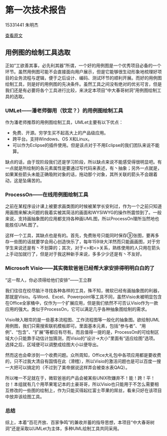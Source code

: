 # 第一次技术报告

15331441 朱明杰

[查看原文](https://shimo.im/docs/13lbTCMpdMYQ7ggE)

## 用例图的绘制工具选取
正如“工欲善其事，必先利其器”所谓，一个好的用例图是一个优秀项目必备的一个环节。虽然用例图可能不会直接面向用户展示，但是它能够很生动形象地梳理好项目的业务流程与逻辑，便于之后设计、编码、测试环节的顺利开展。而好的用例图绘制工具，则是好的用例图的先决条件。虽然工具之间没有绝对的优劣可言，但是我们还是有必要将各个工具进行比较，来决定本项目“中大春哥树洞”用例图绘制工具的选取。

### UMLet——潘老师御用（钦定？）的用例图绘制工具
作为潘老师推荐的用例图绘制工具，UMLet主要有以下优点：
* 免费、开源。穷学生买不起高大上的产品级应用。
* 跨平台。支持Windows、OS X和Linux。
* 可以作为Eclipse的插件使用。但是该点对于不用Eclipse的我们团队来说不能算。

缺点的话，由于现阶段我们还是学习阶段，所以缺点来说不能感受得很明显吧。有一点就是所绘制的各元素属性是要通过写代码来表述，有丶抽象；另外一点就是，如果某些箭头未能正确吸附对象的话，拖动那个对象，其所关联的箭头不会跟着动，这是坠痛苦的。

### ProcessOn——在线用例图绘制工具
之前在某程序设计课上被要求画类图的时候被某学长安利过，作为一个之前只知道用画图来解决问题的我着实被其简洁的画面和WYSIWYG的操作所震惊到了。一般来说，支持画抽象图的应用都支持各种画UML图，所以ProcessOn理所当然地也能胜任UML图了。

这样一个工具，其缺点也是有的。首先，免费账号只能同时保存⑨张图，要再多存一些图的话就要学会用心创造快乐了，每年159块大洋然而只能画画图，对于穷学生来说还是有丶不划算的；其次，对于<<include>>和<<extend>>关系，熟练使用的人只用在箭头上手动加就行了，但是对于我这种新手来说，多多少少还是有丶不友好。

### Microsoft Visio——其实微软爸爸已经帮大家安排得明明白白的了
“这一帮人，你必须得给他们安排”——王立群

我们往往在绞尽脑汁寻找各种各样的工具，殊不知，微软已经有画抽象图的利器，那就是Visio。与Word、Excel、Powerpoint等工具不同，虽然Visio未被明显包含在Office全家桶中，仅作为一个扩展应用，但是我们依然不可否认Visio作为一款应用的强大。类似于ProcessOn，它可以满足几乎各种抽象图绘制的需求。

Visio映入眼帘的是一些基本流程图、工作流程图等一般化的抽象图。欲绘制UML用例图，我们只需搜索联机模板即可。里面基本元素，包括“参与者”、“用例”、“包含”、“扩展”等都应有尽有。而且值得一提的是，ProcessOn的可绘制区域大小只能靠手动估计加猜测，而Visio的“设计->大小”里面有“适应绘图”选项。选择之后，区域便可以调整成绘图大小以便导出。

然而这也会牵涉到一个收费问题。众所周知，Office大礼包中各项应用都是要收费的，只不过我大清自有国情在此（滑稽），所以Visio的激活问题也是可以百度一搜一大把可以搞定的（不过到了美帝据说这样弄会被查水表QAQ）。

所以唯一不足就在于，微软爸爸的产品会被某些UNIX吹嫌弃不！能！跨！平！台！本组就有几个用苹果笔记本的土豪哥哥，所以Visio也只能用于不怎么需要相互修改的一些图的绘制上，作为只能买得起红富士苹果的屌丝，看来只好在该项目中放弃该绘图工具。

### 总结
综上，本着“百花齐放、百家争鸣”的兼收并蓄的指导思想，本项目“中大春哥树洞”还是采取以UMLet为主体，多种UML绘制工具共同采用。